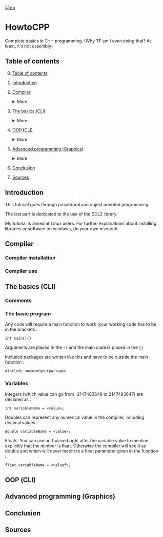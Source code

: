 [![en](https://img.shields.io/badge/lang-en-gre.svg)](https://github.com/trifoil/HowtoCPP/blob/main/README.md) 
# HowtoCPP
Complete basics in C++ programming. (Why TF am I even doing that? At least, it's not assembly)
## Table of contents <a name="toc"></a>
0. [Table of contents](#toc)
1. [Introduction](#intro)
2. [Compiler](#compiler)
    <details>
    <summary>More</summary>

    1. [Install the compiler](#compilerinstall)
    2. [Rubn the compiler](#compileruse)
    </details>
3. [The basics (CLI)](#basics)
    <details>
    <summary>More</summary>

    1. [Comments](#comments)
    2. [The basic program](#base)
    3. [Variables](#vars)
    4. [Chars and strings](#charandstrings)
    5. [Standard input](std#)
    6. [If statement](if#)
    7. [If-else](#ifelse)
    8. [Loops](#loops)
    9. [RNG (random number generator)](#rng)
    10. [Bools](#bools)
    11. [Functions](#functions)
    12. [Parameters and forward declarations](#)
    13. [Static vars and pass by reference](#)
    14. [Arrays](#)
    </details>

4. [OOP (CLI)](#oop)
    <details>
    <summary>More</summary>

    1. [Classes](#classes)
    2. [Objects](#objects)
    2. [Access specifiers](#)
    2. [Files and constructor separation](#)
    2. [Vectors](#)
    2. [Lists](#)
    2. [File IO / advanced input](#)
    2. [Printf](#)
    2. [](#)
    2. [](#)
    </details>

5. [Advanced programming (Graphics)](#advanced)
    <details>
    <summary>More</summary>

    1. [](#)
    2. [](#)
    </details>


6. [Conclusion](#conclusion)
7. [Sources](#sources)

## Introduction <a name="intro"></a>

This tutorial goes through procedural and object oriented programming.

The last part is dedicated to the use of the SDL2 library.

My tutorial is aimed at Linux users. For further explanations about installing libraries or software on windows, do your own research.

## Compiler <a name="compiler"></a>

### Compiler installation <a name="compilerinstall"></a>

### Compiler use <a name="compileruse"></a>

## The basics (CLI) <a name="basics"></a>

### Comments <a name="comments"></a>

### The basic program <a name="base"></a>

Any code will require a main function to work (your working code has to be in the brackets :
```
int main(){}
```

Arguments are placed in the ```()``` and the main code is placed in the ```{}```

Included packages are written like this and have to be outside the main function :

```
#include <nameofyourpackage>
```

### Variables <a name="vars"></a>

Integers (which value can go from -2147483648 to 2147483647) are declared as :

```
int variableName = <value>;
```

Doubles can represent any numerical value in the compiler, including decimal values :

```
double variableName = <value>;
```

Floats. You can use an f placed right after the variable value to mention explicitly that the number is float. Otherwise the compiler will see it as double and which will never match to a float parameter given in the function :

```
float variableName = <valuef>;
```

## OOP (CLI) <a name="oop"></a>

## Advanced programming (Graphics) <a name="advanced"></a>

## Conclusion <a name="conclusion"></a>

## Sources <a name="sources"></a>